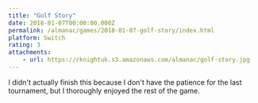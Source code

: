 ```yaml
---
title: "Golf Story"
date: 2018-01-07T00:00:00.000Z
permalink: /almanac/games/2018-01-07-golf-story/index.html
platform: Switch
rating: 3
attachments: 
    - url: https://rknightuk.s3.amazonaws.com/almanac/golf-story.jpg
---
```


I didn't actually finish this because I don't have the patience for the last tournament, but I thoroughly enjoyed the rest of the game.